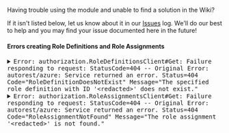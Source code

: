 Having trouble using the module and unable to find a solution in the Wiki?

If it isn't listed below, let us know about it in our [Issues][Issues] log. We'll do our best to help and you may find your issue documented here in the future!

[Issues]: https://github.com/Azure/terraform-azurerm-caf-enterprise-scale/issues "Terraform Module for Cloud Adoption Framework Enterprise-scale: Report an Issue"

#### Errors creating Role Definitions and Role Assignments

<details>
  <summary><samp>Error: authorization.RoleDefinitionsClient#Get: Failure responding to request: StatusCode=404 -- Original Error: autorest/azure: Service returned an error. Status=404 Code="RoleDefinitionDoesNotExist" Message="The specified role definition with ID '&#60;redacted&#62;' does not exist."
</samp></summary>
  <dl>
    <dd><strong>Description:</strong></dd>
    <dd>
      <p>This error is a transient error which may occur when the Resource Provider in ARM is yet to complete replication of the newly created Role Definition.</p>
    </dd>
    <dd><strong>Solution:</strong></dd>
    <dd>
      <p>If the Role Definition has been successfully created in Azure but has not been committed to the <code>terraform state</code> you will need to run <code>terraform import</code> to add the Resource to the state file. Due to caching in ARM, it could take up to 10 minutes before you can successfully import the Resource.</p>
      <p>This problem has been identified and logged on GitHub against the AzureRM Provider: <a href="https://github.com/terraform-providers/terraform-provider-azurerm/issues/10442">#10442</a></p>
    </dd>
  </dl>
</details>

<details>
  <summary><samp>Error: authorization.RoleAssignmentsClient#Get: Failure responding to request: StatusCode=404 -- Original Error: autorest/azure: Service returned an error. Status=404 Code="RoleAssignmentNotFound" Message="The role assignment '&#60;redacted&#62;' is not found."</samp></summary>
  <dl>
    <dd><h5>Description:</h5></dd>
    <dd>Coming soon</dd>
  </dl>
</details>
